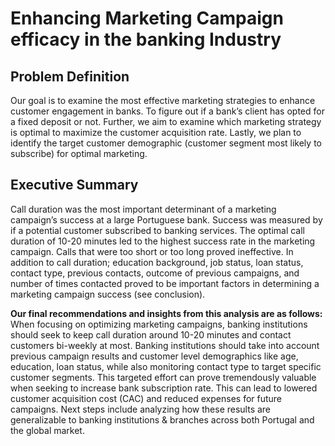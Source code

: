 # Enhancing Marketing Campaign efficacy in the banking Industry

## Problem Definition
Our goal is to examine the most effective marketing strategies to enhance customer engagement in banks. To figure out if a bank’s client has opted for a fixed deposit or not. Further, we aim to examine which marketing strategy is optimal to maximize the customer acquisition rate. Lastly, we plan to identify the target customer demographic (customer segment most likely to subscribe) for optimal marketing.

## Executive Summary
Call duration was the most important determinant of a marketing campaign’s success at a large Portuguese bank. Success was measured by if a potential customer subscribed to banking services. The optimal call duration of 10-20 minutes led to the highest success rate in the marketing campaign. Calls that were too short or too long proved ineffective. In addition to call duration; education background, job status, loan status, contact type, previous contacts, outcome of previous campaigns, and number of times contacted proved to be important factors in determining a marketing campaign success (see conclusion). 

**Our final recommendations and insights from this analysis are as follows:**
When focusing on optimizing marketing campaigns, banking institutions should seek to keep call duration around 10-20 minutes and contact customers bi-weekly at most. Banking institutions should take into account previous campaign results and customer level demographics like age, education, loan status, while also monitoring contact type to target specific customer segments. This targeted effort can prove tremendously valuable when seeking to increase bank subscription rate. This can lead to lowered customer acquisition cost (CAC) and reduced expenses for future campaigns. Next steps include analyzing how these results are generalizable to banking institutions & branches across both Portugal and the global market.

